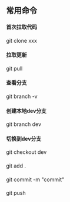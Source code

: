 
## 常用命令

#### 首次拉取代码
git clone xxx

#### 拉取更新
git pull 

#### 查看分支
git branch -v

#### 创建本地dev分支
git branch dev

#### 切换到dev分支
git checkout dev


#### 
git add .

#### 
git commit -m "commit"

#### 
git push
